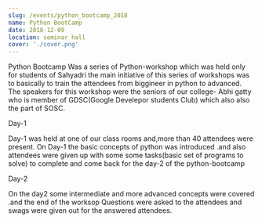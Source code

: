 ```yaml
---
slug: /events/python_bootcamp_2018
name: Python BootCamp
date: 2018-12-09
location: seminar hall
cover: './cover.png'
---
```


Python Bootcamp Was a series of Python-workshop which was held only for students of Sahyadri
the main initiative of this series of workshops was to basically to train the attendees from
biggineer in python to advanced.
The speakers for this workshop were the seniors of our college- Abhi gatty who is member of
GDSC(Google Develepor students Club) which also also the part of SOSC.

Day-1

Day-1 was held at one of our class rooms and,more than 40 attendees were present.
On Day-1 the basic concepts of python was introduced .and also attendees were given up with some 
some tasks(basic set of programs to solve) to complete and come back for  the day-2 of the python-bootcamp


Day-2

On the day2 some intermediate and more advanced concepts were covered .and the end of the worksop 
Questions were asked to the attendees and swags were given out for the answered attendees.    
